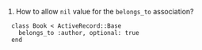1. How to allow `nil` value for the `belongs_to` association?

```
  class Book < ActiveRecord::Base
    belongs_to :author, optional: true
  end
```
